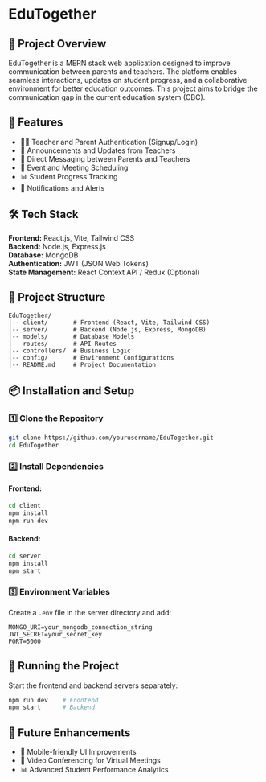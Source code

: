 # EduTogether

## 📌 Project Overview
EduTogether is a MERN stack web application designed to improve communication between parents and teachers. The platform enables seamless interactions, updates on student progress, and a collaborative environment for better education outcomes. This project aims to bridge the communication gap in the current education system (CBC).

## 🚀 Features
- 👨‍🏫 Teacher and Parent Authentication (Signup/Login)
- 📝 Announcements and Updates from Teachers
- 💬 Direct Messaging between Parents and Teachers
- 📅 Event and Meeting Scheduling
- 📊 Student Progress Tracking
- 📢 Notifications and Alerts

## 🛠 Tech Stack
**Frontend:** React.js, Vite, Tailwind CSS  
**Backend:** Node.js, Express.js  
**Database:** MongoDB  
**Authentication:** JWT (JSON Web Tokens)  
**State Management:** React Context API / Redux (Optional)  

## 📂 Project Structure
```
EduTogether/
│-- client/       # Frontend (React, Vite, Tailwind CSS)
│-- server/       # Backend (Node.js, Express, MongoDB)
│-- models/       # Database Models
│-- routes/       # API Routes
│-- controllers/  # Business Logic
│-- config/       # Environment Configurations
│-- README.md     # Project Documentation
```

## 📦 Installation and Setup
### 1️⃣ Clone the Repository
```sh
git clone https://github.com/yourusername/EduTogether.git
cd EduTogether
```

### 2️⃣ Install Dependencies
#### Frontend:
```sh
cd client
npm install
npm run dev
```
#### Backend:
```sh
cd server
npm install
npm start
```

### 3️⃣ Environment Variables
Create a `.env` file in the server directory and add:
```
MONGO_URI=your_mongodb_connection_string
JWT_SECRET=your_secret_key
PORT=5000
```

## 🚀 Running the Project
Start the frontend and backend servers separately:
```sh
npm run dev    # Frontend
npm start      # Backend
```

## 📌 Future Enhancements
- 📱 Mobile-friendly UI Improvements
- 🎥 Video Conferencing for Virtual Meetings
- 📊 Advanced Student Performance Analytics



